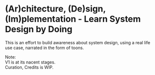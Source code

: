 # (Ar)chitecture, (De)sign, (Im)plementation - Learn System Design by Doing

This is an effort to build awareness about system design, using a real life use case,
narrated in the form of toons.

Note:  
V1 is at its nacent stages.  
Curation, Credits is WIP.  
